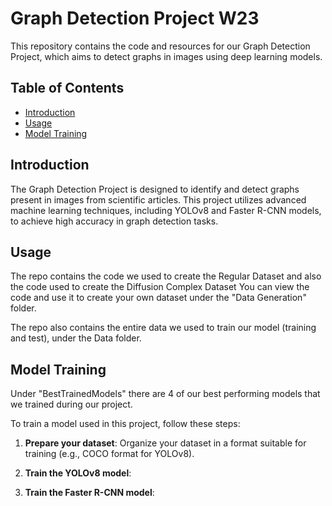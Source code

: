 # Graph Detection Project W23

This repository contains the code and resources for our Graph Detection Project, which aims to detect graphs in images using deep learning models.

## Table of Contents

- [Introduction](#introduction)
- [Usage](#usage)
- [Model Training](#model-training)


## Introduction

The Graph Detection Project is designed to identify and detect graphs present in images from scientific articles. This project utilizes advanced machine learning techniques, including YOLOv8 and Faster R-CNN models, to achieve high accuracy in graph detection tasks.

## Usage

The repo contains the code we used to create the Regular Dataset and also the code used to create the Diffusion Complex Dataset
You can view the code and use it to create your own dataset under the "Data Generation" folder.

The repo also contains the entire data we used to train our model (training and test), under the Data folder.

## Model Training
Under "BestTrainedModels" there are 4 of our best performing models that we trained during our project.

To train a model used in this project, follow these steps:

1. **Prepare your dataset**: Organize your dataset in a format suitable for training (e.g., COCO format for YOLOv8).

2. **Train the YOLOv8 model**:

3. **Train the Faster R-CNN model**:


